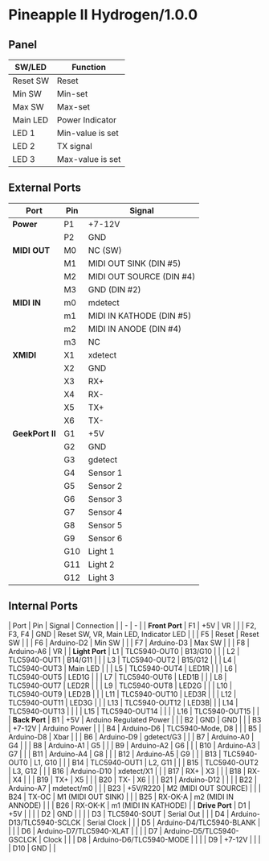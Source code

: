 # Pineapple II Hydrogen/1.0.0

## Panel

| SW/LED | Function |
| - | - |
| Reset SW | Reset |
| Min SW | Min-set |
| Max SW | Max-set |
| Main LED | Power Indicator |
| LED 1 | Min-value is set |
| LED 2 | TX signal |
| LED 3 | Max-value is set |

## External Ports

| Port | Pin | Signal |
| - | - | - |
| **Power** | P1 | +7-12V |
| | P2 | GND |
| **MIDI OUT** | M0 | NC (SW) |
| | M1 | MIDI OUT SINK (DIN #5)|
| | M2 | MIDI OUT SOURCE (DIN #4) |
| | M3 | GND (DIN #2)|
| **MIDI IN** | m0 | mdetect |
| | m1 | MIDI IN KATHODE (DIN #5) |
| | m2 | MIDI IN ANODE (DIN #4) |
| | m3 | NC |
| **XMIDI** | X1 | xdetect |
| | X2 | GND |
| | X3 | RX+ |
| | X4 | RX- |
| | X5 | TX+ |
| | X6 | TX- |
| **GeekPort II** | G1 | +5V |
| | G2 | GND |
| | G3 | gdetect |
| | G4 | Sensor 1 |
| | G5 | Sensor 2 |
| | G6 | Sensor 3 |
| | G7 | Sensor 4 |
| | G8 | Sensor 5 |
| | G9 | Sensor 6 |
| | G10 | Light 1 |
| | G11 | Light 2 |
| | G12 | Light 3 |

## Internal Ports

| Port | Pin | Signal | Connection |
| - | - |
| **Front Port** | F1 | +5V | VR |
| | F2, F3, F4 | GND | Reset SW, VR, Main LED, Indicator LED |
| | F5 | Reset | Reset SW |
| | F6 | Arduino-D2 | Min SW |
| | F7 | Arduino-D3 | Max SW |
| | F8 | Arduino-A6 | VR |
| **Light Port** | L1 | TLC5940-OUT0 | B13/G10 |
| | L2 | TLC5940-OUT1 | B14/G11 |
| | L3 | TLC5940-OUT2 | B15/G12 |
| | L4 | TLC5940-OUT3 | Main LED |
| | L5 | TLC5940-OUT4 | LED1R |
| | L6 | TLC5940-OUT5 | LED1G |
| | L7 | TLC5940-OUT6 | LED1B |
| | L8 | TLC5940-OUT7 | LED2R |
| | L9 | TLC5940-OUT8 | LED2G |
| | L10 | TLC5940-OUT9 | LED2B |
| | L11 | TLC5940-OUT10 | LED3R |
| | L12 | TLC5940-OUT11 | LED3G |
| | L13 | TLC5940-OUT12 | LED3B|
| | L14 | TLC5940-OUT13 | |
| | L15 | TLC5940-OUT14 | |
| | L16 | TLC5940-OUT15 | |
| **Back Port** | B1 | +5V | Arduino Regulated Power |
| | B2 | GND | GND |
| | B3 | +7-12V | Arduino Power |
| | B4 | Arduino-D6 | TLC5940-Mode, D8 |
| | B5 | Arduino-D8 | Xbar |
| | B6 | Arduino-D9 | gdetect/G3 |
| | B7 | Arduino-A0 | G4 |
| | B8 | Arduino-A1 | G5 |
| | B9 | Arduino-A2 | G6 |
| | B10 | Arduino-A3 | G7 |
| | B11 | Arduino-A4 | G8 |
| | B12 | Arduino-A5 | G9 |
| | B13 | TLC5940-OUT0 | L1, G10 |
| | B14 | TLC5940-OUT1 | L2, G11 |
| | B15 | TLC5940-OUT2 | L3, G12 |
| | B16 | Arduino-D10 | xdetect/X1 |
| | B17 | RX+ | X3 |
| | B18 | RX- | X4 |
| | B19 | TX+ | X5 |
| | B20 | TX- | X6 |
| | B21 | Arduino-D12 | |
| | B22 | Arduino-A7 | mdetect/m0 |
| | B23 | +5V/R220 | M2 (MIDI OUT SOURCE) |
| | B24 | TX-OC | M1 (MIDI OUT SINK) |
| | B25 | RX-OK-A | m2 (MIDI IN ANNODE) |
| | B26 | RX-OK-K | m1 (MIDI IN KATHODE) |
| **Drive Port** | D1 | +5V | |
| | D2 | GND | |
| | D3 | TLC5940-SOUT | Serial Out |
| | D4 | Arduino-D13/TLC5940-SCLCK | Serial Clock |
| | D5 | Arduino-D4/TLC5940-BLANK | |
| | D6 | Arduino-D7/TLC5940-XLAT | |
| | D7 | Arduino-D5/TLC5940-GSCLCK | Clock |
| | D8 | Arduino-D6/TLC5940-MODE | |
| | D9 | +7-12V | |
| | D10 | GND | |


